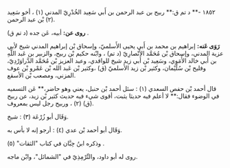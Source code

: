 ١٨٥٢ -** د تم ق:** ربيح بن عبد الرحمن بن أَبي سَعِيد الخُدْرِيّ المدني (١) ، أخو سَعِيد (٢) بْن عبد الرحمن.

**روى عن:** أبيه، عَن جده (د تم ق) .

**رَوَى عَنه:** إبراهيم بن محمد بن أَبي يحيى الأَسلميّ، وإسحاق بْن إبراهيم المدني شيخ لأبي عزية المدني، وإسحاق بْن مُحَمَّد الأَنْصارِيّ (د تم) ، وابْنه حكيم بْن ربيح، والزبير بن عَبد اللَّهِ بن أَبي خالد الأُمَوِي، وسَعِيد بْن أَبي زيد شيخ للواقدي، وعبد العزيز بْن مُحَمَّد الدَّراوَرْدِيّ، وفليح بْن سُلَيْمان، وكثير بْن زيد الأَسلميّ (ق) ،وكثير بْن عَبد الله بْن عَمْرو بْن عوف المزني، ومصعب بْن الأسقع.

قال أحمد بْن حفص السعدي (١) : سئل أحمد بْن حنبل، يعني وهو حاضر،** عَن التسميه في الوضوء فقال:** لا أعلم فيه حديثا يثبت، أقوى شيء فيه حديث كثير بْن زيد، عن ربيح (ق) (٢) ، وربيح رجل ليس بمعروف.

وَقَال أبو زُرْعَة (٣) : شيخ.

وَقَال أبو أحمد بْن عدي (٤) : أرجو إنه لا بأس به.

وذكره ابنُ حِبَّان في كتاب "الثقات" (٥) .

روى له أبو داود، والتِّرْمِذِيّ في "الشمائل"، وابْن ماجه.